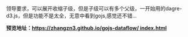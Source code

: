 领导要求，可以展开收缩子级，但是子级可以有多个父级，一开始用的dagre-d3.js，但是功能不是太全，无意中看到gojs,感觉还不错... 
  
**预览地址：[https://zhangzn3.github.io/gojs-dataflow/  index.html](https://zhangzn3.github.io/gojs-dataflow/index.html "点击预览")**
